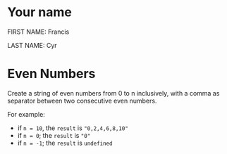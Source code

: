 # Your name

FIRST NAME: Francis

LAST NAME: Cyr

# Even Numbers

Create a string of even numbers from 0 to n inclusively, with a comma as separator between two consecutive even numbers.

For example: 

* if `n = 10`, the `result` is `"0,2,4,6,8,10"`
* if `n = 0`; the `result` is `"0"`
* if `n = -1`; the `result` is `undefined`
